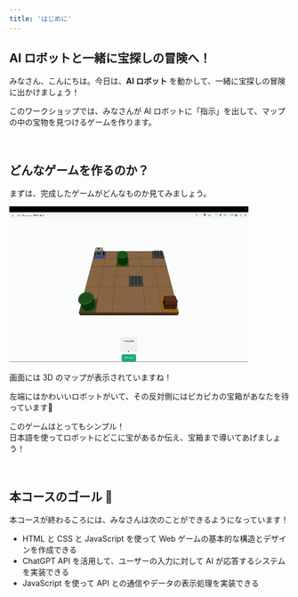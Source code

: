 ```yaml
---
title: 'はじめに'
---
```


## AI ロボットと一緒に宝探しの冒険へ！

みなさん、こんにちは。今日は、**AI ロボット** を動かして、一緒に宝探しの冒険に出かけましょう！

このワークショップでは、みなさんが AI ロボットに「指示」を出して、マップの中の宝物を見つけるゲームを作ります。

<br />

## どんなゲームを作るのか？

まずは、完成したゲームがどんなものか見てみましょう。

![ゲームのデモ](/images/nagoya-ai-event-2025-programming-workshop/00_intro/game-demo.gif)

画面には 3D のマップが表示されていますね！

左端にはかわいいロボットがいて、その反対側にはピカピカの宝箱があなたを待っています👀

このゲームはとってもシンプル！\
日本語を使ってロボットにどこに宝があるか伝え、宝箱まで導いてあげましょう！

<br />

## 本コースのゴール 🎯

本コースが終わるころには、みなさんは次のことができるようになっています！

- HTML と CSS と JavaScript を使って Web ゲームの基本的な構造とデザインを作成できる
- ChatGPT API を活用して、ユーザーの入力に対して AI が応答するシステムを実装できる
- JavaScript を使って API との通信やデータの表示処理を実装できる
